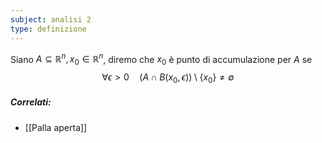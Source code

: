 ```yaml
---
subject: analisi 2
type: definizione
---
```

Siano $A\subseteq\mathbb{R}^n,x_0\in\mathbb{R}^n$, diremo che $x_0$ è punto di accumulazione per $A$ se 
$$
\forall\epsilon>0\quad(A\cap B(x_0,\epsilon))\setminus \{x_0\}\ne\emptyset
$$

##### Correlati:
* [[Palla aperta]]